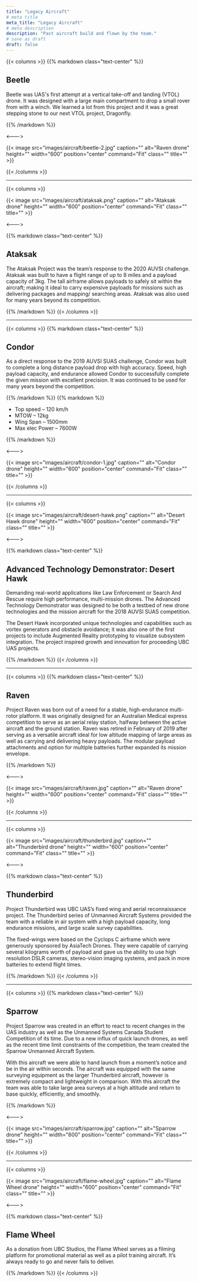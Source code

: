 ```yaml
---
title: "Legacy Aircraft"
# meta title
meta_title: "Legacy Aircraft"
# meta description
description: "Past aircraft build and flown by the team."
# save as draft
draft: false
---
```


{{< columns >}}
{{% markdown class="text-center" %}}

## Beetle

Beetle was UAS's first attempt at a vertical take-off and landing (VTOL) drone. It was designed with a large main compartment to drop a small rover from with a winch. We learned a lot from this project and it was a great stepping stone to our next VTOL project, Dragonfly.

{{% /markdown %}}

<--->

{{< image src="images/aircraft/beetle-2.jpg" caption="" alt="Raven drone" height="" width="600" position="center" command="Fit" class="" title="" >}}

{{< /columns >}}

<hr>

{{< columns >}}

{{< image src="images/aircraft/ataksak.png" caption="" alt="Ataksak drone" height="" width="600" position="center" command="Fit" class="" title="" >}}

<--->

{{% markdown class="text-center" %}}

## Ataksak

The Ataksak Project was the team’s response to the 2020 AUVSI challenge. Ataksak was built to have a flight range of up to 8 miles and a payload capacity of 3kg. The tall airframe allows payloads to safely sit within the aircraft; making it ideal to carry expensive payloads for missions such as delivering packages and mapping/ searching areas. Ataksak was also used for many years beyond its competition.

{{% /markdown %}}
{{< /columns >}}

<hr>

{{< columns >}}
{{% markdown class="text-center" %}}

## Condor

As a direct response to the 2019 AUVSI SUAS challenge, Condor was built to complete a long distance payload drop with high accuracy. Speed, high payload capacity, and endurance allowed Condor to successfully complete the given mission with excellent precision. It was continued to be used for many years beyond the competition.

{{% /markdown %}}
{{% markdown %}}

- Top speed – 120 km/h
- MTOW – 12kg
- Wing Span – 1500mm
- Max elec Power – 7600W

{{% /markdown %}}

<--->

{{< image src="images/aircraft/condor-1.jpg" caption="" alt="Condor drone" height="" width="600" position="center" command="Fit" class="" title="" >}}

{{< /columns >}}

<hr>

{{< columns >}}

{{< image src="images/aircraft/desert-hawk.png" caption="" alt="Desert Hawk drone" height="" width="600" position="center" command="Fit" class="" title="" >}}

<--->

{{% markdown class="text-center" %}}

## Advanced Technology Demonstrator: Desert Hawk

Demanding real-world applications like Law Enforcement or Search And Rescue require high performance, multi-mission drones. The Advanced Technology Demonstrator was designed to be both a testbed of new drone technologies and the mission aircraft for the 2018 AUVSI SUAS competition.

The Desert Hawk incorporated unique technologies and capabilities such as vortex generators and obstacle avoidance; it was also one of the first projects to include Augmented Reality prototyping to visualize subsystem integration. The project inspired growth and innovation for proceeding UBC UAS projects.

{{% /markdown %}}
{{< /columns >}}

<hr>

{{< columns >}}
{{% markdown class="text-center" %}}

## Raven

Project Raven was born out of a need for a stable, high-endurance multi-rotor platform. It was originally designed for an Australian Medical express competition to serve as an aerial relay station, halfway between the active aircraft and the ground station. Raven was retired in February of 2019 after serving as a versatile aircraft ideal for low altitude mapping of large areas as well as carrying and delivering heavy payloads. The modular payload attachments and option for multiple batteries further expanded its mission envelope.

{{% /markdown %}}

<--->

{{< image src="images/aircraft/raven.jpg" caption="" alt="Raven drone" height="" width="600" position="center" command="Fit" class="" title="" >}}

{{< /columns >}}

<hr>

{{< columns >}}

{{< image src="images/aircraft/thunderbird.jpg" caption="" alt="Thunderbird drone" height="" width="600" position="center" command="Fit" class="" title="" >}}

<--->

{{% markdown class="text-center" %}}

## Thunderbird

Project Thunderbird was UBC UAS’s fixed wing and aerial reconnaissance project. The Thunderbird series of Unmanned Aircraft Systems provided the team with a reliable in air system with a high payload capacity, long endurance missions, and large scale survey capabilities.

The fixed-wings were based on the Cyclops C airframe which were generously sponsored by AsiaTech Drones. They were capable of carrying several kilograms worth of payload and gave us the ability to use high resolution DSLR cameras, stereo-vision imaging systems, and pack in more batteries to extend flight times.

{{% /markdown %}}
{{< /columns >}}

<hr>

{{< columns >}}
{{% markdown class="text-center" %}}

## Sparrow

Project Sparrow was created in an effort to react to recent changes in the UAS industry as well as the Unmanned Systems Canada Student Competition of its time. Due to a new influx of quick launch drones, as well as the recent time limit constraints of the competition, the team created the Sparrow Unmanned Aircraft System.

With this aircraft we were able to hand launch from a moment’s notice and be in the air within seconds. The aircraft was equipped with the same surveying equipment as the larger Thunderbird aircraft, however is extremely compact and lightweight in comparison. With this aircraft the team was able to take large area surveys at a high altitude and return to base quickly, efficiently, and smoothly.

{{% /markdown %}}

<--->

{{< image src="images/aircraft/sparrow.jpg" caption="" alt="Sparrow drone" height="" width="600" position="center" command="Fit" class="" title="" >}}

{{< /columns >}}

<hr>

{{< columns >}}

{{< image src="images/aircraft/flame-wheel.jpg" caption="" alt="Flame Wheel drone" height="" width="600" position="center" command="Fit" class="" title="" >}}

<--->

{{% markdown class="text-center" %}}

## Flame Wheel

As a donation from UBC Studios, the Flame Wheel serves as a filming platform for promotional material as well as a pilot training aircraft. It’s always ready to go and never fails to deliver.

{{% /markdown %}}
{{< /columns >}}